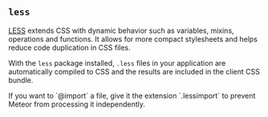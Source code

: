 ## `less`

[LESS](http://lesscss.org/) extends CSS with dynamic behavior such as variables, mixins,
operations and functions. It allows for more compact stylesheets and
helps reduce code duplication in CSS files.

With the `less` package installed, `.less` files in your application are
automatically compiled to CSS and the results are included in the client CSS
bundle.

<div class="note">
If you want to `@import` a file, give it the extension `.lessimport`
to prevent Meteor from processing it independently.
</div>
